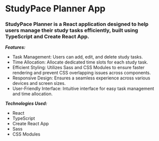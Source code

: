 <h1>StudyPace Planner App</h1>

<h3>StudyPace Planner is a React application designed to help users manage their study tasks efficiently, built using TypeScript and Create React App.</h3>

<em><b>Features:</b></em>
- Task Management: Users can add, edit, and delete study tasks.
- Time Allocation: Allocate dedicated time slots for each study task.
- Efficient Styling: Utilizes Sass and CSS Modules to ensure faster rendering and prevent CSS overlapping issues across components.
- Responsive Design: Ensures a seamless experience across various devices and screen sizes.
- User-Friendly Interface: Intuitive interface for easy task management and time allocation.

<em><b>Technologies Used:</b></em>
- React
- TypeScript
- Create React App
- Sass
- CSS Modules


